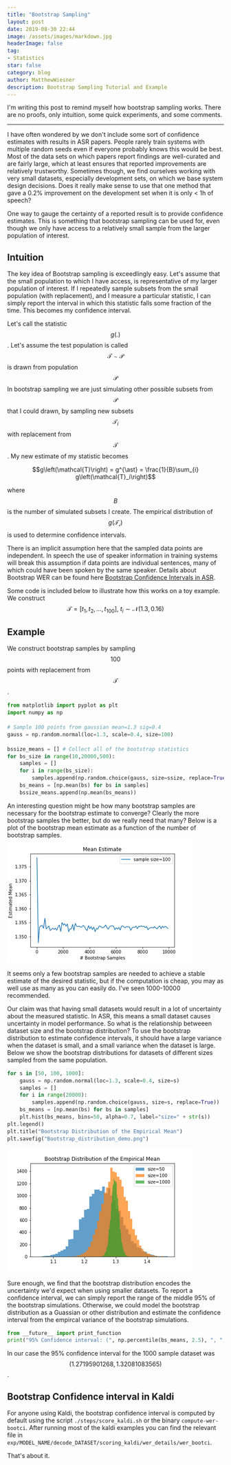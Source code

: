 ```yaml
---
title: "Bootstrap Sampling"
layout: post
date: 2019-08-30 22:44
image: /assets/images/markdown.jpg
headerImage: false
tag:
- Statistics
star: false
category: blog
author: MatthewWiesner
description: Bootstrap Sampling Tutorial and Example
---
```


I'm writing this post to remind myself how bootstrap sampling works. There are
no proofs, only intuition, some quick experiments, and some comments.

__________________________________________________________________________
I have often wondered by we don't include some sort of confidence estimates
with results in ASR papers. People rarely train systems with multiple
random seeds even if everyone probably knows this would be best. Most of the
data sets on which papers report findings are well-curated and are fairly large,
which at least ensures that reported improvements are relatively
trustworthy. Sometimes though, we find ourselves working with very small
datasets, especially development sets, on which we base system design decisions.
Does it really make sense to use that one method that gave a 0.2% improvement on
the development set when it is only < 1h of speech?

One way to gauge the certainty of a reported result is to provide confidence
estimates. This is something that bootstrap sampling can be used for, even
though we only have access to a relatively small sample from the larger
population of interest.

## Intuition
The key idea of Bootstrap sampling is exceedlingly easy. Let's assume that the
small population to which I have access, is representative of my larger
population of interest. If I repeatedly sample subsets from the small population
(with replacement), and I measure a particular statistic, I can simply report
the interval in which this statistic falls some fraction of the time.
This becomes my confidence interval.

Let's call the statistic $$g(.)$$. Let's assume the test population is called
$$\mathcal{T} \sim \mathcal{P}$$ is drawn from population $$\mathcal{P}$$ In 
bootstrap sampling we are just simulating other possible subsets from
$$\mathcal{P}$$ that I could drawn, by sampling new subsets
$$\mathcal{T}_i$$ with replacement from $$\mathcal{T}$$. My new estimate
of my statistic becomes

$$g\left(\mathcal{T}\right) = g^{\ast} = \frac{1}{B}\sum_{i} g\left(\mathcal{T}_i\right)$$

where $$B$$ is the number of simulated subsets I create. The empirical
distribution of $$g\left(\mathcal{T_i}\right)$$ is used to determine confidence
intervals.

There is an implicit assumption here that the sampled data points are
independent. In speech the use of speaker information in training systems will
break this assumption if data points are individual sentences, many of which
could have been spoken by the same speaker. Details about Bootstrap WER can be
found here [Bootstrap Confidence Intervals in ASR][1]. 

Some code is included below to illustrate how this works on a toy example. We
construct $$\mathcal{T} = [t_1, t_2, \ldots, t_{100}], \ t_i \sim \mathcal{N}\left(1.3, 0.16\right)$$ 

## Example

We construct bootstrap samples by sampling $$100$$ points with replacement from
$$\mathcal{T}$$. 

```python
from matplotlib import pyplot as plt
import numpy as np

# Sample 100 points from gaussian mean=1.3 sig=0.4 
gauss = np.random.normal(loc=1.3, scale=0.4, size=100)

bssize_means = [] # Collect all of the bootstrap statistics     
for bs_size in range(10,20000,500):
    samples = []
    for i in range(bs_size):
        samples.append(np.random.choice(gauss, size=ssize, replace=True))
    bs_means = [np.mean(bs) for bs in samples]
    bssize_means.append(np.mean(bs_means))
```
An interesting question might be how many bootstrap samples are necessary for
the bootstrap estimate to converge? Clearly the more bootstrap samples the
better, but do we really need that many? Below is a plot of the bootstrap mean
estimate as a function of the number of bootstrap samples.
![](Bootstrap_convergence_demo.png)  

It seems only a few bootstrap samples are needed to achieve a stable estimate of
the desired statistic, but if the computation is cheap, you may as well use as
many as you can easily do. I've seen 1000-10000 recommended. 

Our claim was that having small datasets would result in a lot of uncertainty
about the measured statistic. In ASR, this means a small dataset causes uncertainty
in model performance. So what is the relationship betweeen dataset size and the
bootstrap distribution? To use the bootstrap distribution to estimate confidence
intervals, it should have a large variance when the dataset is small, and a
small variance when the dataset is large. Below we show the bootstrap
distributions for datasets of different sizes sampled from the same population.

```python
for s in [50, 100, 1000]:
    gauss = np.random.normal(loc=1.3, scale=0.4, size=s)
    samples = []
    for i in range(20000):
        samples.append(np.random.choice(gauss, size=s, replace=True))
    bs_means = [np.mean(bs) for bs in samples]
    plt.hist(bs_means, bins=50, alpha=0.7, label="size=" + str(s))
plt.legend()
plt.title("Bootstrap Distribution of the Empirical Mean")
plt.savefig("Bootstrap_distribution_demo.png")
```
![](Bootstrap_distribution_demo.png)

Sure enough, we find that the bootstrap distribution encodes the uncertainty
we'd expect when using smaller datasets. To report a confidence interval, we
can simply report the range of the middle 95% of the bootstrap simulations.
Otherwise, we could model the bootstrap distribution as a Guassian or other
distribution and estimate the confidence interval from the empircal variance of
the bootstrap simulations.

```python
from __future__ import print_function
print("95% Confidence interval: (", np.percentile(bs_means, 2.5), ", ", np.percentile(bs_means, 97.5), ")")
```
In our case the 95% confidence interval for the 1000 sample dataset was $$(1.27195901268, 1.32081083565)$$.

## Bootstrap Confidence interval in Kaldi

For anyone using Kaldi, the bootstrap confidence interval is computed by default
using the script `./steps/score_kaldi.sh` or the binary `compute-wer-bootci`.
After running most of the kaldi examples you can find the relevant file in
`exp/MODEL_NAME/decode_DATASET/scoring_kaldi/wer_details/wer_bootci`.

That's about it.

[1]: http://www-i6.informatik.rwth-aachen.de/PostScript/InterneArbeiten/Bisani_BootstrapEstimatesForConfidenceIntervalsInASRPerformanceEvaluation_ICASSP_2004.pdf 

 
   
